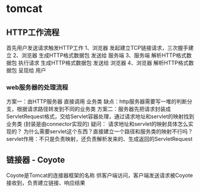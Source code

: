 # tomcat
## HTTP工作流程
首先用户发送请求触发HTTP工作
1、浏览器 发起建立TCP链接请求，三次握手建立
2、浏览器 生成HTTP格式数据包 发送给 服务端
3、服务端 解析HTTP格式数据包 执行请求 生成HTTP格式数据包 发送给 浏览器
4、浏览器 解析HTTP格式数据包 呈现给 用户

### web服务器的处理流程
方案一：由HTTP服务器 直接调用 业务类
   缺点：http服务器需要写一堆的判断分支，根据请求路径转发到不同的业务类
方案二：服务器先把请求封装成ServletRequest格式，交给Servlet容器处理，通过请求地址和servlet的映射找到业务类
       (封装是由connector实现的)
  疑问：
      请求地址和servlet的映射具体怎么实现的？
      为什么需要servlet这个东西？直接建立一个路径和服务类的映射不行吗？
          servlet作用：不只是负责映射，还负责解析发来的、生成返回的ServletRequest

## 链接器 - Coyote
Coyote是Tomcat的连接器框架的名称
供客户端访问，客户端发送请求被Coyote接收到，负责建立链接、响应结果
